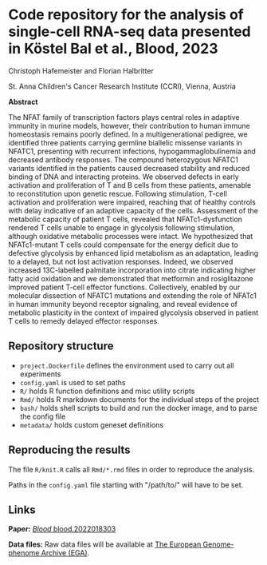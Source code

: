 # Code repository for the analysis of single-cell RNA-seq data presented in Köstel Bal et al., Blood, 2023

Christoph Hafemeister and Florian Halbritter

St. Anna Children's Cancer Research Institute (CCRI), Vienna, Austria

**Abstract**

The NFAT family of transcription factors plays central roles in adaptive immunity in murine models, however, their contribution to human immune homeostasis remains poorly defined. In a multigenerational pedigree, we identified three patients carrying germline biallelic missense variants in NFATC1, presenting with recurrent infections, hypogammaglobulinemia and decreased antibody responses. The compound heterozygous NFATC1 variants identified in the patients caused decreased stability and reduced binding of DNA and interacting proteins. We observed defects in early activation and proliferation of T and B cells from these patients, amenable to reconstitution upon genetic rescue. Following stimulation, T-cell activation and proliferation were impaired, reaching that of healthy controls with delay indicative of an adaptive capacity of the cells. Assessment of the metabolic capacity of patient T cells, revealed that NFATc1-dysfunction rendered T cells unable to engage in glycolysis following stimulation, although oxidative metabolic processes were intact. We hypothesized that NFATc1-mutant T cells could compensate for the energy deficit due to defective glycolysis by enhanced lipid metabolism as an adaptation, leading to a
delayed, but not lost activation responses. Indeed, we observed increased 13C-labelled palmitate incorporation into citrate indicating higher fatty acid oxidation and we demonstrated that metformin and rosiglitazone improved patient T-cell effector functions. Collectively, enabled by our molecular dissection of NFATC1 mutations and extending the role of NFATc1 in human immunity beyond receptor signaling, and reveal evidence of metabolic plasticity in the context of impaired glycolysis observed in patient T cells to remedy delayed effector responses.

## Repository structure

* `project.Dockerfile` defines the environment used to carry out all experiments
* `config.yaml` is used to set paths 
* `R/` holds R function definitions and misc utility scripts
* `Rmd/` holds R markdown documents for the individual steps of the project
* `bash/` holds shell scripts to build and run the docker image, and to parse the config file
* `metadata/` holds custom geneset definitions

## Reproducing the results

The file `R/knit.R` calls all `Rmd/*.rmd` files in order to reproduce the analysis.

Paths in the `config.yaml` file starting with "/path/to/" will have to be set.

## Links

**Paper:** [*Blood* blood.2022018303](https://doi.org/10.1182/blood.2022018303)

**Data files:** Raw data files will be available at [The European Genome-phenome Archive (EGA)](https://ega-archive.org).
